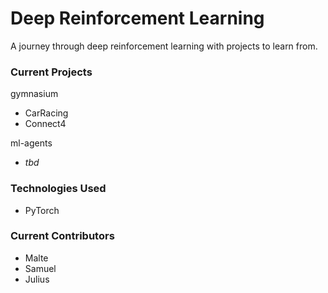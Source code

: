 # Deep Reinforcement Learning

A journey through deep reinforcement learning with projects to learn from.

### Current Projects

gymnasium
- CarRacing
- Connect4

ml-agents
- *tbd*

### Technologies Used
- PyTorch

### Current Contributors
- Malte
- Samuel
- Julius